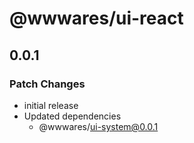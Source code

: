 # @wwwares/ui-react

## 0.0.1

### Patch Changes

- initial release
- Updated dependencies
  - @wwwares/ui-system@0.0.1
